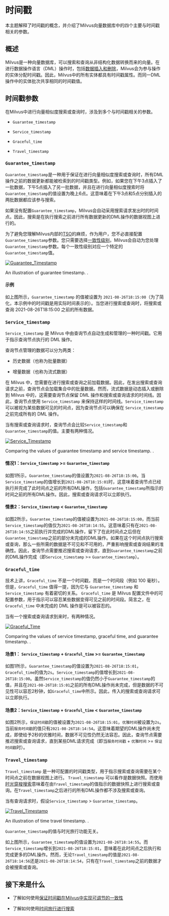 时间戳
===

本主题解释了时间戳的概念，并介绍了Milvus向量数据库中的四个主要与时间戳相关的参数。

概述
--

Milvus是一种向量数据库，可以搜索和查询从非结构化数据转换而来的向量。在进行数据操作语言（DML）操作时，包括[数据插入和删除](https://milvus.io/docs/v2.1.x/data_processing.md)，Milvus会为参与操作的实体分配时间戳。因此，Milvus中的所有实体都具有时间戳属性。而同一DML操作中的实体批次共享相同的时间戳值。

时间戳参数
-----

在Milvus中进行向量相似度搜索或查询时，涉及到多个与时间戳相关的参数。

* `Guarantee_timestamp`

* `Service_timestamp`

* `Graceful_time`

* `Travel_timestamp`

### `Guarantee_timestamp`

`Guarantee_timestamp`是一种用于保证在进行向量相似度搜索或查询时，所有DML操作之前的数据更新都能被检索到的时间戳类型。例如，如果您在下午3点插入了一批数据，下午5点插入了另一批数据，并且在进行向量相似度搜索时将`Guarantee_timestamp`的值设置为晚上6点。这意味着在下午3点和5点分别插入的两批数据都应该参与搜索。

如果没有配置`Guarantee_timestamp`，Milvus会自动采用搜索请求发出时的时间点。因此，搜索是在执行搜索之前进行所有数据更新的DML操作的数据视图上进行的。

为了避免您理解Milvus内部的[TSO](https://github.com/milvus-io/milvus/blob/master/docs/design_docs/20211214-milvus_hybrid_ts.md)的麻烦，作为用户，您不必直接配置`Guarantee_timestamp`参数。您只需要选择[一致性级别](https://milvus.io/docs/v2.1.x/consistency.md)，Milvus会自动为您处理`Guarantee_timestamp`参数。每个一致性级别对应一个特定的`Guarantee_timestamp`值。

[![Guarantee_Timestamp](https://milvus.io/static/fcad5e70dbff13eab78797268c8ed86c/1263b/Guarantee_Timestamp.png "An illustration of guarantee timestamp.")](https://milvus.io/static/fcad5e70dbff13eab78797268c8ed86c/af7a3/Guarantee_Timestamp.png)

An illustration of guarantee timestamp.
.

#### 示例

如上图所示，`Guarantee_timestamp` 的值被设置为 `2021-08-26T18:15:00`（为了简化，本示例中的时间戳是用实际时间表示的）。当您进行搜索或查询时，将搜索或查询 2021-08-26T18:15:00 之前的所有数据。

### `Service_timestamp`

`Service_timestamp` 是 Milvus 中由查询节点自动生成和管理的一种时间戳。它用于指示查询节点执行的 DML 操作。

查询节点管理的数据可以分为两类：

* 历史数据（也称为批量数据）

* 增量数据（也称为流式数据）

在 Milvus 中，您需要在进行搜索或查询之前加载数据。因此，在发出搜索或查询请求之前，查询节点会加载集合中的批量数据。然而，流式数据是动态插入或删除到 Milvus 中的，这需要查询节点保留 DML 操作和搜索或查询请求的时间线。因此，查询节点使用 `Service_timestamp` 来保持这样的时间线。`Service_timestamp` 可以被视为某些数据可见的时间点，因为查询节点可以确保在 `Service_timestamp` 之前完成所有的 DML 操作。

当有搜索或查询请求时，查询节点会比较`Service_timestamp`和`Guarantee_timestamp`的值。主要有两种情况。

[![Service_Timestamp](https://milvus.io/static/557b436a5c2eefe6c2b0c031ca72517f/1263b/Service_Timestamp.png "Comparing the values of guarantee timestamp and service timestamp.")](https://milvus.io/static/557b436a5c2eefe6c2b0c031ca72517f/56508/Service_Timestamp.png)

Comparing the values of guarantee timestamp and service timestamp.
.

#### 情况1：`Service_timestamp` >= `Guarantee_timestamp`

如图1所示，`Guarantee_timestamp`的值设置为`2021-08-26T18:15:00`。当`Service_timestamp`的值增长到`2021-08-26T18:15:01`时，这意味着查询节点已经执行并完成了此时间点之前的所有DML操作，包括`Guarantee_timestamp`所指示的时间之前的所有DML操作。因此，搜索或查询请求可以立即执行。

#### 情景2：`Service_timestamp` < `Guarantee_timestamp`

如图2所示，`Guarantee_timestamp`的值被设置为`2021-08-26T18:15:00`，而当前`Service_timestamp`的值仅为`2021-08-26T18:14:55`。这意味着只有在`2021-08-26T18:14:55`之前执行并完成的DML操作，留下了在此时间点之后但在`Guarantee_timestamp`之前的部分未完成的DML操作。如果在这个时间点执行搜索或查询，那么一些所需的数据是不可见和不可用的，严重影响搜索或查询结果的准确性。因此，查询节点需要推迟搜索或查询请求，直到`Guarantee_timestamp`之前的DML操作完成（即`Service_timestamp` >= `Guarantee_timestamp`）。

### `Graceful_time`

技术上讲，`Graceful_time` 不是一个时间戳，而是一个时间段（例如 100 毫秒）。但是，`Graceful_time` 值得一提，因为它与 `Guarantee_timestamp` 和 `Service_timestamp` 有着密切的关系。 `Graceful_time` 是 Milvus 配置文件中的可配置参数，用于指示可以容忍某些数据变得可见之前的时间段。简言之，在 `Graceful_time` 中未完成的 DML 操作是可以被容忍的。

当有一个搜索或查询请求到来时，有两种情况。

[![Graceful_Time](https://milvus.io/static/a7b2664811088e308a5b1fd6493f86c7/1263b/Graceful_Time.png "Comparing the values of service timestamp, graceful time, and guarantee timestamp.")](https://milvus.io/static/a7b2664811088e308a5b1fd6493f86c7/cc39a/Graceful_Time.png)

Comparing the values of service timestamp, graceful time, and guarantee timestamp.
.

#### 场景1： `Service_timestamp` + `Graceful_time` >= `Guarantee_timestamp`

如图1所示，`Guarantee_timestamp`的值设置为`2021-08-26T18:15:01`，`Graceful_time`的值为`2s`。`Service_timestamp`的值增长到`2021-08-26T18:15:00`。虽然`Service_timestamp`的值仍然小于`Guarantee_timestamp`的值，并且在`2021-08-26T18:15:01`之前的所有DML操作尚未完成，但是数据的不可见性可以容忍2秒钟，如`Graceful_time`中所示。因此，传入的搜索或查询请求可以立即执行。

#### 场景2：`Service_timestamp` + `Graceful_time` < `Guarantee_timestamp`

如图2所示，`保证时间戳`的值被设置为`2021-08-26T18:15:01`，`优雅时间`被设置为`2s`。当前`服务时间戳`的值只有`2021-08-26T18:14:54`。这意味着期望的DML操作尚未完成，即使给予2秒的优雅时间，数据不可见性仍然无法容忍。因此，查询节点需要推迟搜索或查询请求，直到某些DML请求完成（即当`服务时间戳` + `优雅时间` >= `保证时间戳`时）。

### `Travel_timestamp`

`Travel_timestamp` 是一种可配置的时间戳类型，用于指示搜索或查询需要在某个时间点之前在数据视图上进行。 `Travel_timestamp` 可以看作是数据快照。而使用[时光穿梭搜索](timetravel.md)意味着在由`Travel_timestamp`的值指示的数据快照上进行搜索或查询。在`Travel_timestamp`之后进行的所有DML操作都不涉及搜索或查询。

当有查询请求时，假设`Service_timestamp` > `Guarantee_timestamp`。

[![Travel_Timestamp](https://milvus.io/static/590d05cf1ed4ec724148cb55f893de4d/1263b/Travel_Timestamp.png "An illustration of time travel timestamp.")](https://milvus.io/static/590d05cf1ed4ec724148cb55f893de4d/56508/Travel_Timestamp.png)

An illustration of time travel timestamp.
.

`Guarantee_timestamp`的值与时光旅行功能无关。

如上图所示，`Guarantee_timestamp`的值设置为`2021-08-26T18:14:55`。而`Service_timestamp`增长到`2021-08-26T18:15:01`，意味着在此时间点之后执行和完成更多的DML操作。然而，无论`Travel_timestamp`的值是`2021-08-26T18:14:56`还是`2021-08-26T18:14:54`，只有在`Travel_timestamp`之前的数据才会被搜索或查询。

接下来是什么
------

* 了解如何使用[保证时间戳在Milvus中实现可调节的一致性](consistency.md)

* 了解如何使用[时间旅行进行搜索](timetravel.md)
